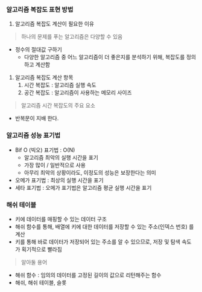 ### 알고리즘 복잡도 표현 방법

1. 알고리즘 복잡도 계산이 필요한 이유

> 하나의 문제를 푸는 알고리즘은 다양할 수 있음
> 
- 정수의 절대값 구하기
    - 다양한 알고리즘 중 어느 알고리즘이 더 좋은지를 분석하기 위해, 복잡도를 정의하고 계산함
1. 알고리즘 복잡도 계산 항목
    1. 시간 복잡도 : 알고리즘 실행 속도
    2. 공간 복잡도 : 알고리즘이 사용하는 메모리 사이즈

> 알고리즘 시간 복잡도의 주요 요소
> 
- 반복문이 지배 한다.

### 알고리즘 성능 표기법

- Bif O (빅오) 표기법 : O(N)
    - 알고리즘 최악의 실행 시간을 표기
    - 가장 많이 / 일반적으로 사용
    - 아무리 최악의 상황이라도, 이정도의 성능은 보장한다는 의미
- 오메가 표기법 : 최상의 실행 시간을 표기
- 세타 표기법 : 오메가 표기법은 알고리즘 평균 실행 시간을 표기

### 해쉬 테이블

- 키에 데이터를 매핑할 수 있는 데이터 구조
- 해쉬 함수를 통해, 배열에 키에 대한 데이터를 저장할 수 있는 주소(인덱스 번호) 를 계산
- 키를 통해 바로 데이터가 저장되어 있는 주소를 알 수 있으므로, 저장 및 탐색 속도가 획기적으로 빨라짐

> 알아둘 용어
> 
- 해쉬 함수 : 임의의 데이터를 고정된 길이의 값으로 리턴해주는 함수
- 해쉬, 해쉬 테이블, 슬롯
